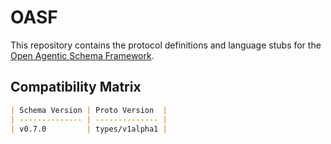 # OASF

This repository contains the protocol definitions and language stubs for the
[Open Agentic Schema Framework](https://schema.oasf.outshift.com).

## Compatibility Matrix

```markdown
| Schema Version | Proto Version  |
| -------------- | -------------- |
| v0.7.0         | types/v1alpha1 |
```
